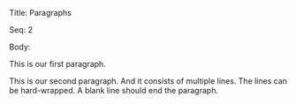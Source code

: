 Title:  Paragraphs

Seq:    2

Body: 

This is our first paragraph. 

This is our second paragraph. And it consists of multiple lines. 
The lines can be hard-wrapped. A blank line should end the paragraph. 

